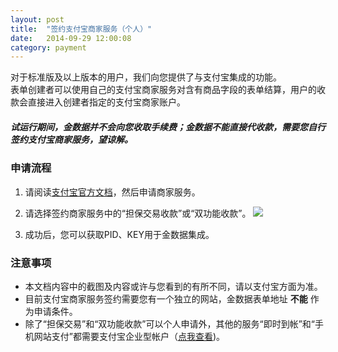 ```yaml
---
layout: post
title:  "签约支付宝商家服务（个人）"
date:   2014-09-29 12:00:08
category: payment
---
```


对于标准版及以上版本的用户，我们向您提供了与支付宝集成的功能。  
表单创建者可以使用自己的支付宝商家服务对含有商品字段的表单结算，用户的收款会直接进入创建者指定的支付宝商家账户。

##### 试运行期间，金数据并不会向您收取手续费；金数据不能直接代收款，需要您自行签约支付宝商家服务，望谅解。

### 申请流程

1. 请阅读[支付宝官方文档](https://b.alipay.com/order/help/helpIndex.htm)，然后申请商家服务。

2. 请选择签约商家服务中的“担保交易收款”或“双功能收款”。
![](http://jinshuju-help-pics.b0.upaiyun.com/images/apply-alipay-1.png)

3. 成功后，您可以获取PID、KEY用于金数据集成。

### 注意事项

* 本文档内容中的截图及内容或许与您看到的有所不同，请以支付宝方面为准。
* 目前支付宝商家服务签约需要您有一个独立的网站，金数据表单地址 **不能** 作为申请条件。
* 除了“担保交易”和“双功能收款”可以个人申请外，其他的服务“即时到帐”和“手机网站支付”都需要支付宝企业型帐户（[点我查看](apply-alipay-ent.html))。

